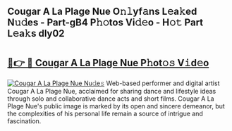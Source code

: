## Cougar A La Plage Nue O𝚗𝚕yf𝚊ns L𝚎a𝚔ed N𝚞𝚍es - Part-gB4 P𝚑𝚘tos Vi𝚍𝚎o - H𝚘𝚝 Part L𝚎a𝚔s dly02

# <h2><a href="http://kf2tdwf.oniu.top/?m=Cougar+A+La+Plage+Nue">🔗👉 🔴 Cougar A La Plage Nue P𝚑ot𝚘𝚜 V𝚒d𝚎o</a></h2>

[![Cougar A La Plage Nue Nu𝚍e𝚜](https://i.imgur.com/0qMVB7G.gif)](http://kf2tdwf.oniu.top/?m=Cougar+A+La+Plage+Nue)
Web-based performer and digital artist Cougar A La Plage Nue, acclaimed for sharing dance and lifestyle ideas through solo and collaborative dance acts and short films. Cougar A La Plage Nue's public image is marked by its open and sincere demeanor, but the complexities of his personal life remain a source of intrigue and fascination.  
